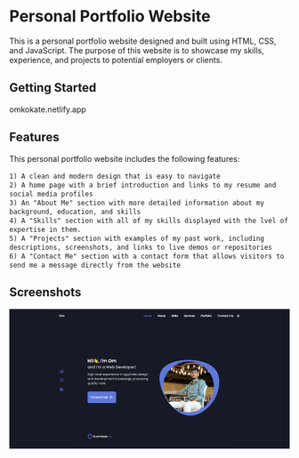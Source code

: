 # Personal Portfolio Website
This is a personal portfolio website designed and built using HTML, CSS, and JavaScript. The purpose of this website is to showcase my skills, experience, and projects to potential employers or clients.

## Getting Started
omkokate.netlify.app

## Features
This personal portfolio website includes the following features:

    1) A clean and modern design that is easy to navigate
    2) A home page with a brief introduction and links to my resume and social media profiles
    3) An "About Me" section with more detailed information about my background, education, and skills
    4) A "Skills" section with all of my skills displayed with the lvel of expertise in them.
    5) A "Projects" section with examples of my past work, including descriptions, screenshots, and links to live demos or repositories
    6) A "Contact Me" section with a contact form that allows visitors to send me a message directly from the website
## Screenshots

![App Screenshot](https://github.com/omkokate2902/Personal-Portfolio-Website/blob/main/screenshot.png)


